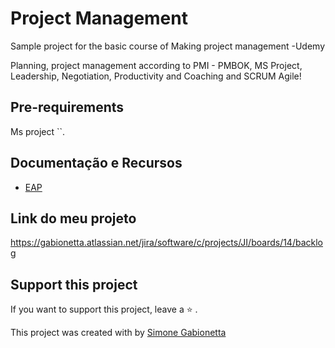 # Project Management

Sample project for the basic course of Making project management -Udemy 

Planning, project management according to PMI - PMBOK, MS Project, Leadership, Negotiation, Productivity and Coaching and SCRUM Agile!

## Pre-requirements

Ms project ``.

## Documentação e Recursos

- [EAP](./Introd.md)

## Link do meu projeto

https://gabionetta.atlassian.net/jira/software/c/projects/JI/boards/14/backlog

## Support this project

If you want to support this project, leave a ⭐ .

This project was created with by [Simone Gabionetta](https://www.linkedin.com/in/smgabionetta)